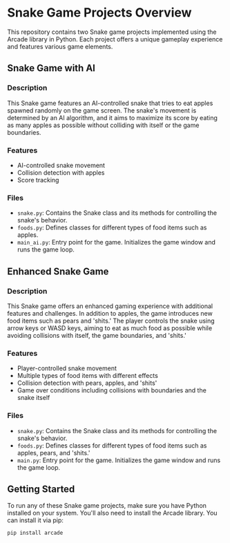 # Snake Game Projects Overview

This repository contains two Snake game projects implemented using the Arcade library in Python. Each project offers a unique gameplay experience and features various game elements.

## Snake Game with AI

### Description
This Snake game features an AI-controlled snake that tries to eat apples spawned randomly on the game screen. The snake's movement is determined by an AI algorithm, and it aims to maximize its score by eating as many apples as possible without colliding with itself or the game boundaries.

### Features
- AI-controlled snake movement
- Collision detection with apples
- Score tracking

### Files
- `snake.py`: Contains the Snake class and its methods for controlling the snake's behavior.
- `foods.py`: Defines classes for different types of food items such as apples.
- `main_ai.py`: Entry point for the game. Initializes the game window and runs the game loop.

## Enhanced Snake Game

### Description
This Snake game offers an enhanced gaming experience with additional features and challenges. In addition to apples, the game introduces new food items such as pears and 'shits.' The player controls the snake using arrow keys or WASD keys, aiming to eat as much food as possible while avoiding collisions with itself, the game boundaries, and 'shits.'

### Features
- Player-controlled snake movement
- Multiple types of food items with different effects
- Collision detection with pears, apples, and 'shits'
- Game over conditions including collisions with boundaries and the snake itself

### Files
- `snake.py`: Contains the Snake class and its methods for controlling the snake's behavior.
- `foods.py`: Defines classes for different types of food items such as apples, pears, and 'shits.'
- `main.py`: Entry point for the game. Initializes the game window and runs the game loop.

## Getting Started
To run any of these Snake game projects, make sure you have Python installed on your system. You'll also need to install the Arcade library. You can install it via pip:

```bash
pip install arcade
```
